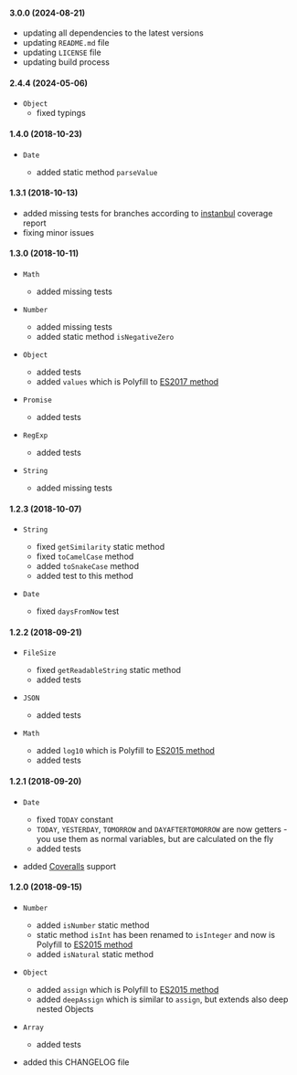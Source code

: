 #### 3.0.0 (2024-08-21)

* updating all dependencies to the latest versions
* updating `README.md` file
* updating `LICENSE` file
* updating build process


#### 2.4.4 (2024-05-06)

* `Object`
  * fixed typings


#### 1.4.0 (2018-10-23)

* `Date`

  * added static method `parseValue`


#### 1.3.1 (2018-10-13)

* added missing tests for branches according to
  [instanbul](https://github.com/gotwarlost/istanbul) coverage report
* fixing minor issues


#### 1.3.0 (2018-10-11)

* `Math`

  * added missing tests

* `Number`

  * added missing tests
  * added static method `isNegativeZero`

* `Object`

  * added tests
  * added `values` which is Polyfill to
    [ES2017 method](https://www.ecma-international.org/ecma-262/8.0/#sec-object.values)

* `Promise`

  * added tests

* `RegExp`

  * added tests

* `String`

  * added missing tests


#### 1.2.3 (2018-10-07)

* `String`

  * fixed `getSimilarity` static method
  * fixed `toCamelCase` method
  * added `toSnakeCase` method
  * added test to this method

* `Date`

  * fixed `daysFromNow` test


#### 1.2.2 (2018-09-21)

* `FileSize`

  * fixed `getReadableString` static method
  * added tests

* `JSON`

  * added tests

* `Math`

  * added `log10` which is Polyfill to
    [ES2015 method](https://www.ecma-international.org/ecma-262/6.0/#sec-math.log10)
  * added tests


#### 1.2.1 (2018-09-20)

* `Date`

  * fixed `TODAY` constant
  * `TODAY`, `YESTERDAY`, `TOMORROW` and `DAYAFTERTOMORROW` are now getters - you use them as normal variables, but
    are calculated on the fly
  * added tests

* added [Coveralls](https://coveralls.io/github/bitbar/finka-js?branch=master) support


#### 1.2.0 (2018-09-15)

* `Number`

  * added `isNumber` static method
  * static method `isInt` has been renamed to `isInteger` and now is Polyfill to
    [ES2015 method](https://www.ecma-international.org/ecma-262/6.0/#sec-isinteger)
  * added `isNatural` static method

* `Object`

  * added `assign` which is Polyfill to
    [ES2015 method](https://www.ecma-international.org/ecma-262/6.0/#sec-object.assign)
  * added `deepAssign` which is similar to `assign`, but extends also deep nested Objects

* `Array`

  * added tests

* added this CHANGELOG file
